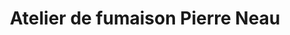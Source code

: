 ---
title: "Atelier de fumaison Pierre Neau"
url: /acheres/atelier-de-fumaison-pierre-neau/
shop: fruits de mer
---